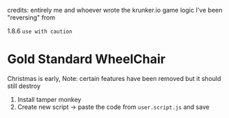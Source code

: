 credits: entirely me and whoever wrote the krunker.io game logic I've been "reversing" from

1.8.6
`use with caution`

# Gold Standard WheelChair
Christmas is early,
Note: certain features have been removed but it should still destroy

1. Install tamper monkey
2. Create new script -> paste the code from `user.script.js` and save
